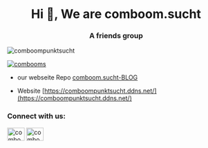 <h1 align="center">Hi 👋, We are comboom.sucht</h1>
<h3 align="center">A friends group</h3>

<p align="left"> <img src="https://komarev.com/ghpvc/?username=comboompunktsucht&label=Profile%20views&color=0e75b6&style=flat" alt="comboompunktsucht" /> </p>

<p align="left"> <a href="https://twitter.com/combooms" target="blank"><img src="https://img.shields.io/twitter/follow/combooms?logo=twitter&style=for-the-badge" alt="combooms" /></a> </p>

- our webseite Repo [comboom.sucht-BLOG](https://github.com/comboomPunkTsucht/comboom.sucht-BLOG)

- Website [https://comboompunktsucht.ddns.net/](https://comboompunktsucht.ddns.net/)

<h3 align="left">Connect with us:</h3>
<p align="left">
<a href="https://twitter.com/combooms" target="blank"><img align="center" src="https://raw.githubusercontent.com/rahuldkjain/github-profile-readme-generator/master/src/images/icons/Social/twitter.svg" alt="combooms" height="30" width="40" /></a>
<a href="https://instagram.com/comboom.sucht" target="blank"><img align="center" src="https://raw.githubusercontent.com/rahuldkjain/github-profile-readme-generator/master/src/images/icons/Social/instagram.svg" alt="comboom.sucht" height="30" width="40" /></a>
</p>
